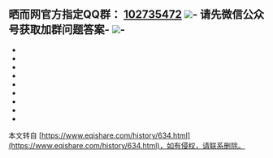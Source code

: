 **晒而网官方指定QQ群：** **[102735472](http://shang.qq.com/wpa/qunwpa?idkey=d3f293287496375ebaef542c7ada4639cdf7527c9386962d902237d6777afc57)** [![](http://pub.idqqimg.com/wpa/p_w_picpath/group.png)](http://shang.qq.com/wpa/qunwpa?idkey=af97c4b87ead829803a7c2d810469ec40dcf384afad793cc107b651cc6d09a6e)-
请先微信公众号获取加群问题答案-
![](http://www.eqishare.com/mode/area/themes/win8/p_w_picpath/weibo_tencent.png)-
-
-
-
-
-
-
-
-
-

-

本文转自 [https://www.eqishare.com/history/634.html](https://www.eqishare.com/history/634.html)，如有侵权，请联系删除。